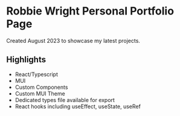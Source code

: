 # Robbie Wright Personal Portfolio Page

Created August 2023 to showcase my latest projects.

## Highlights

- React/Typescript
- MUI
- Custom Components
- Custom MUI Theme
- Dedicated types file available for export
- React hooks including useEffect, useState, useRef
